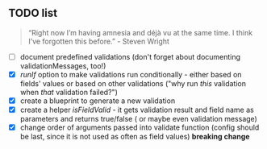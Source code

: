 ## TODO list 
 
 > “Right now I’m having amnesia and déjà vu at the same time. I think I’ve forgotten this before.” - Steven Wright


- [ ] document predefined validations (don't forget about documenting validationMessages, too!)
- [X] *runIf* option to make validations run conditionally - either based on fields' values or based on other validations ("why run *this* validation when *that* validation failed?")
- [X] create a blueprint to generate a new validation
- [X] create a helper _isFieldValid_ - it gets validation result and field name as parameters and returns true/false ( or maybe even validation message)
- [X] change order of arguments passed into validate function (config should be last, since it is not used as often as field values) **breaking change** 
